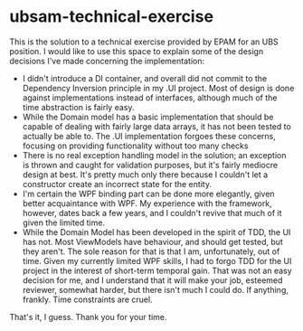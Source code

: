 # ubsam-technical-exercise
This is the solution to a technical exercise provided by EPAM for an UBS position.
I would like to use this space to explain some of the design decisions I've made concerning the implementation:
- I didn't introduce a DI container, and overall did not commit to the Dependency Inversion principle in my .UI project. Most of design is done against implementations instead of interfaces, although much of the time abstraction is fairly easy.
- While the Domain model has a basic implementation that should be capable of dealing with fairly large data arrays, it has not been tested to actually be able to. The .UI implementation forgoes these concerns, focusing on providing functionality without too many checks
- There is no real exception handling model in the solution; an exception is thrown and caught for validation purposes, but it's fairly mediocre design at best. It's pretty much only there because I couldn't let a constructor create an incorrect state for the entity.
- I'm certain the WPF binding part can be done more elegantly, given better acquaintance with WPF. My experience with the framework, however, dates back a few years, and I couldn't revive that much of it given the limited time.
- While the Domain Model has been developed in the spirit of TDD, the UI has not. Most ViewModels have behaviour, and should get tested, but they aren't. The sole reason for that is that I am, unfortunately, out of time. Given my currently limited WPF skills, I had to forgo TDD for the UI project in the interest of short-term temporal gain. That was not an easy decision for me, and I understand that it will make your job, esteemed reviewer, somewhat harder, but there isn't much I could do. If anything, frankly. Time constraints are cruel.

That's it, I guess. Thank you for your time.
